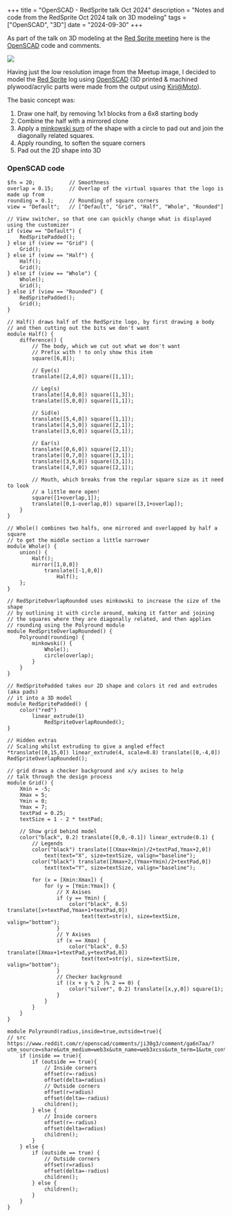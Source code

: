 +++
title = "OpenSCAD - RedSprite talk Oct 2024"
description = "Notes and code from the RedSprite Oct 2024 talk on 3D modeling"
tags = ["OpenSCAD", "3D"]
date = "2024-09-30"
+++

As part of the talk on 3D modeling at the [Red Sprite meeting](https://www.meetup.com/red-sprite/events/303608941) here is the [OpenSCAD](https://openscad.org/) code and comments.

![](/img/RedSprite-openscad-preview-wide.png)

<!--more-->

Having just the low resolution image from the Meetup image, I decided to model the [Red Sprite](https://www.meetup.com/red-sprite) log using [OpenSCAD](https://openscad.org/) (3D printed & machined plywood/acrylic parts were made from the output using [Kiri@Moto](https://grid.space/kiri/)).

The basic concept was:

1. Draw one half, by removing 1x1 blocks from a 6x8 starting body
2. Combine the half with a mirrored clone
3. Apply a [minkowski sum](https://en.wikipedia.org/wiki/Minkowski_addition) of the shape with a circle to pad out and join the diagonally related squares.
4. Apply rounding, to soften the square corners
5. Pad out the 2D shape into 3D

### OpenSCAD code

```openscad
$fn = 20;           // Smoothness
overlap = 0.15;     // Overlap of the virtual squares that the logo is made up from
rounding = 0.1;     // Rounding of square corners
view = "Default";   // ["Default", "Grid", "Half", "Whole", "Rounded"]

// View switcher, so that one can quickly change what is displayed using the customizer
if (view == "Default") {
    RedSpritePadded();
} else if (view == "Grid") {
    Grid();
} else if (view == "Half") {
    Half();
    Grid();
} else if (view == "Whole") {
    Whole();
    Grid();
} else if (view == "Rounded") {
    RedSpritePadded();
    Grid();
}

// Half() draws half of the RedSprite logo, by first drawing a body
// and then cutting out the bits we don't want
module Half() {
    difference() {
        // The body, which we cut out what we don't want
        // Prefix with ! to only show this item
        square([6,8]);
        
        // Eye(s)
        translate([2,4,0]) square([1,1]);

        // Leg(s)
        translate([4,0,0]) square([1,3]);
        translate([5,0,0]) square([1,1]);

        // Sid(e)
        translate([5,4,0]) square([1,1]);
        translate([4,5,0]) square([2,1]);
        translate([3,6,0]) square([3,1]);

        // Ear(s)
        translate([0,6,0]) square([2,1]);
        translate([0,7,0]) square([3,1]);
        translate([3,6,0]) square([3,1]);
        translate([4,7,0]) square([2,1]);

        // Mouth, which breaks from the regular square size as it need to look
        // a little more open!
        square([1+overlap,1]);
        translate([0,1-overlap,0]) square([3,1+overlap]);
    }
}

// Whole() combines two halfs, one mirrored and overlapped by half a square
// to get the middle section a little narrower
module Whole() {
    union() {
        Half();
        mirror([1,0,0])
            translate([-1,0,0])
                Half();
    };
}

// RedSpriteOverlapRounded uses minkowski to increase the size of the shape
// by outlining it with circle around, making it fatter and joining
// the squares where they are diagonally related, and then applies 
// rounding using the Polyround module
module RedSpriteOverlapRounded() {
    Polyround(rounding) {
        minkowski() {
            Whole();
            circle(overlap);
        }
    }
}

// RedSpritePadded takes our 2D shape and colors it red and extrudes (aka pads)
// it into a 3D model
module RedSpritePadded() {
    color("red")
        linear_extrude(1)
            RedSpriteOverlapRounded();    
}

// Hidden extras
// Scaling whilst extruding to give a angled effect
*translate([0,15,0]) linear_extrude(4, scale=0.8) translate([0,-4,0]) RedSpriteOverlapRounded();

// grid draws a checker background and x/y axises to help
// talk through the design process
module Grid() {
    Xmin = -5;
    Xmax = 5;
    Ymin = 0;
    Ymax = 7;
    textPad = 0.25;
    textSize = 1 - 2 * textPad;
    
    // Show grid behind model
    color("black", 0.2) translate([0,0,-0.1]) linear_extrude(0.1) {
        // Legends
        color("black") translate([(Xmax+Xmin)/2+textPad,Ymax+2,0])
            text(text="X", size=textSize, valign="baseline");
        color("black") translate([Xmax+2,(Ymax+Ymin)/2+textPad,0])
            text(text="Y", size=textSize, valign="baseline");
        
        for (x = [Xmin:Xmax]) {
            for (y = [Ymin:Ymax]) {
                // X Axises
                if (y == Ymin) {
                    color("black", 0.5) translate([x+textPad,Ymax+1+textPad,0])
                        text(text=str(x), size=textSize, valign="bottom");
                }
                // Y Axises
                if (x == Xmax) {
                    color("black", 0.5) translate([Xmax+1+textPad,y+textPad,0])
                        text(text=str(y), size=textSize, valign="bottom");
                }
                // Checker background
                if ((x + y % 2 )% 2 == 0) {
                    color("silver", 0.2) translate([x,y,0]) square(1);
                }
            }
        }
    }
}

module Polyround(radius,inside=true,outside=true){
// src https://www.reddit.com/r/openscad/comments/ji30g3/comment/ga6n7aa/?utm_source=share&utm_medium=web3x&utm_name=web3xcss&utm_term=1&utm_content=share_button
	if (inside == true){
		if (outside == true){
			// Inside corners
			offset(r=-radius)
			offset(delta=radius)
			// Outside corners
			offset(r=radius)
			offset(delta=-radius)
			children();
		} else {
			// Inside corners
			offset(r=-radius)
			offset(delta=radius)
			children();
		}
	} else {
		if (outside == true) {
			// Outside corners
			offset(r=radius)
			offset(delta=-radius)
			children();
		} else {
			children();
		}
	}
}
```